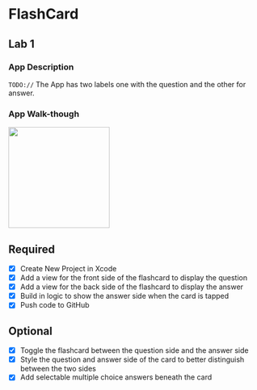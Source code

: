 # FlashCard

## Lab 1

### App Description
`TODO://` The App has two labels one with the question and the other for answer.

### App Walk-though
<img src='https://recordit.co/4hBUtwF7CK' width=200><br>


## Required
- [x] Create New Project in Xcode
- [x] Add a view for the front side of the flashcard to display the question
- [x] Add a view for the back side of the flashcard to display the answer
- [x] Build in logic to show the answer side when the card is tapped
- [x] Push code to GitHub
## Optional
- [X] Toggle the flashcard between the question side and the answer side
- [x] Style the question and answer side of the card to better distinguish between the two sides
- [x] Add selectable multiple choice answers beneath the card
